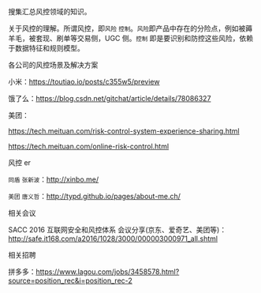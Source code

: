 搜集汇总风控领域的知识。



关于风控的理解。所谓风控，即`风险` `控制`。`风险`即产品中存在的分险点，例如被薅羊毛，被套现、刷单等交易侧，UGC 侧。`控制` 即是要识别和防控这些风险，依赖于数据特征和规则模型。





各公司的风控场景及解决方案

小米：https://toutiao.io/posts/c355w5/preview

饿了么：https://blog.csdn.net/gitchat/article/details/78086327

美团：

https://tech.meituan.com/risk-control-system-experience-sharing.html

https://tech.meituan.com/online-risk-control.html





风控 er

`同盾` `张新波`：http://xinbo.me/

`美团` `唐义哲`：http://typd.github.io/pages/about-me.ch/





相关会议

SACC 2016 互联网安全和风控体系 会议分享(京东、爱奇艺、美团等)：http://safe.it168.com/a2016/1028/3000/000003000971_all.shtml





相关招聘

拼多多：https://www.lagou.com/jobs/3458578.html?source=position_rec&i=position_rec-2

